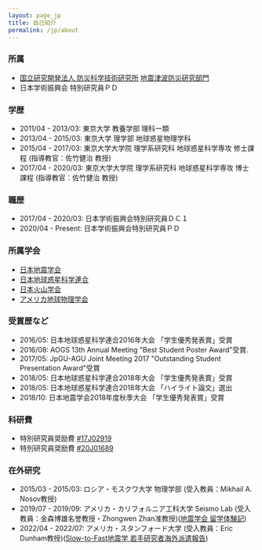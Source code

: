 ```yaml
---
layout: page_jp
title: 自己紹介
permalink: /jp/about
---
```


### <strong>所属</strong>
- [国立研究開発法人 防災科学技術研究所](https://www.bosai.go.jp/) [地震津波防災研究部門](https://www.bosai.go.jp/activity_special/researcher/earthquake-tsunami/index.html)
- 日本学術振興会 特別研究員ＰＤ

### <strong>学歴</strong>
- 2011/04 - 2013/03: 東京大学 教養学部 理科一類
- 2013/04 - 2015/03: 東京大学 理学部 地球惑星物理学科
- 2015/04 - 2017/03: 東京大学大学院 理学系研究科 地球惑星科学専攻 修士課程 (指導教官：佐竹健治 教授)
- 2017/04 - 2020/03: 東京大学大学院 理学系研究科 地球惑星科学専攻 博士課程 (指導教官：佐竹健治 教授)

### <strong>職歴</strong>
- 2017/04 - 2020/03: 日本学術振興会特別研究員ＤＣ１
- 2020/04 - Present: 日本学術振興会特別研究員ＰＤ

### <strong>所属学会</strong>
- [日本地震学会](https://www.zisin.jp/)
- [日本地球惑星科学連合](http://www.jpgu.org/)
- [日本火山学会](http://www.kazan-g.sakura.ne.jp/J/index.html)
- [アメリカ地球物理学会](https://www.agu.org/)

### <strong>受賞歴など</strong>
- 2016/05: 日本地球惑星科学連合2016年大会 「学生優秀発表賞」受賞
- 2016/08: AOGS 13th Annual Meeting "Best Student Poster Award"受賞.
- 2017/05: JpGU-AGU Joint Meeting 2017 "Outstanding Student Presentation Award"受賞
- 2018/05:  日本地球惑星科学連合2018年大会 「学生優秀発表賞」受賞
- 2018/05: 日本地球惑星科学連合2018年大会 「ハイライト論文」選出
- 2018/10: 日本地震学会2018年度秋季大会 「学生優秀発表賞」受賞

### <strong>科研費</strong>
- 特別研究員奨励費 [#17J02919](https://kaken.nii.ac.jp/ja/grant/KAKENHI-PROJECT-17J02919/)
- 特別研究員奨励費 [#20J01689](https://kaken.nii.ac.jp/ja/grant/KAKENHI-PROJECT-20J01689/)

### <strong>在外研究</strong>
- 2015/03 - 2015/03: ロシア・モスクワ大学 物理学部 (受入教員：Mikhail A. Nosov教授)
- 2019/07 - 2019/09: アメリカ・カリフォルニア工科大学 Seismo Lab (受入教員：金森博雄名誉教授・Zhongwen Zhan准教授)([地震学会 留学体験記](/assets/publications/SSJ_newsletter.pdf))
- 2022/04 - 2022/07: アメリカ・スタンフォード大学 (受入教員：Eric Dunham教授)([Slow-to-Fast地震学 若手研究者海外派遣報告](https://slow-to-fast-eq.org/news/overseas_2022/))

<!-- <div itemscope itemtype="https://schema.org/Person"><a itemprop="sameAs" content="https://orcid.org/0000-0002-2361-8482" href="https://orcid.org/0000-0002-2361-8482" target="orcid.widget" rel="me noopener noreferrer" style="vertical-align:top;"><img src="https://orcid.org/sites/default/files/images/orcid_16x16.png" style="width:1em;margin-right:.5em;" alt="ORCID iD icon">https://orcid.org/0000-0002-2361-8482</a></div> -->
